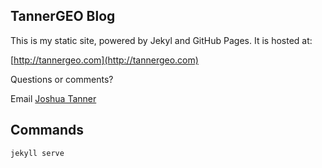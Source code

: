 ## TannerGEO Blog

This is my static site, powered by Jekyl and GitHub Pages.  It is hosted at:

[http://tannergeo.com](http://tannergeo.com)

Questions or comments?

Email [Joshua Tanner](mailto:support@tannergeo.com?subject=blog)

## Commands

```bash
jekyll serve
```
